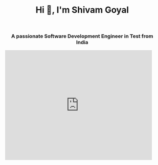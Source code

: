
<h1 align="center">Hi 👋, I'm Shivam Goyal</h1>
<br>
<h3 align="center">A passionate Software Development Engineer in Test from India</h3>

<iframe src="https://giphy.com/embed/SWoSkN6DxTszqIKEqv" width="480" height="360" frameBorder="0" class="giphy-embed" allowFullScreen>

<p align="left"> <img src="https://komarev.com/ghpvc/?username=shiv452&label=Profile%20views&color=0e75b6&style=flat" alt="shiv452" /> </p>

- 🌱 I’m currently learning **Python**

- 👨‍💻 All of my projects are available at [https://shiv452.github.io/portfoliowebsite/](https://shiv452.github.io/portfoliowebsite/)

- 📝 I regularly write articles on [https://www.blogger.com/blog/posts/5024565020563309324?tab=rj](https://www.blogger.com/blog/posts/5024565020563309324?tab=rj)

- 📫 How to reach me **shivamgoyal452@gmail.com**

- ⚡ Fun fact **I think I am Funny**

<h3 align="left">Connect with me:</h3>
<p align="left">
<a href="https://codepen.io/shivamgoyal452" target="blank"><img align="center" src="https://blog.codepen.io/wp-content/uploads/2012/06/Button-Black-Large.png" alt="shivamgoyal452" height="30" width="40"></a>
<a href="https://www.linkedin.com/in/shivam-goyal-0a0270188/" target="blank"><img align="center" src="https://raw.githubusercontent.com/rahuldkjain/github-profile-readme-generator/master/src/images/icons/Social/linked-in-alt.svg" alt="shivam goyal" height="30" width="40" /></a>
<a href="https://instagram.com/shivamgoyal452" target="blank"><img align="center" src="https://raw.githubusercontent.com/rahuldkjain/github-profile-readme-generator/master/src/images/icons/Social/instagram.svg" alt="shivamgoyal452" height="30" width="40" /></a>
<a href="https://www.youtube.com/channel/UCljwr82bv6rJItmOI7TwD5g" target="blank"><img align="center" src="https://raw.githubusercontent.com/rahuldkjain/github-profile-readme-generator/master/src/images/icons/Social/youtube.svg" alt="ekjourney" height="30" width="40" /></a>
<a href="https://www.hackerrank.com/shivamgoyal452" target="blank"><img align="center" src="https://raw.githubusercontent.com/rahuldkjain/github-profile-readme-generator/master/src/images/icons/Social/hackerrank.svg" alt="shivamgoyal452" height="30" width="40" /></a>
</p>

<h3 align="left">Languages and Tools:</h3>
<p align="left"> <a href="https://www.arduino.cc/" target="_blank" rel="noreferrer"> <img src="https://cdn.worldvectorlogo.com/logos/arduino-1.svg" alt="arduino" width="40" height="40"/> </a> <a href="https://www.cprogramming.com/" target="_blank" rel="noreferrer"> <img src="https://raw.githubusercontent.com/devicons/devicon/master/icons/c/c-original.svg" alt="c" width="40" height="40"/> </a> <a href="https://www.w3schools.com/css/" target="_blank" rel="noreferrer"> <img src="https://raw.githubusercontent.com/devicons/devicon/master/icons/css3/css3-original-wordmark.svg" alt="css3" width="40" height="40"/> </a> <a href="https://git-scm.com/" target="_blank" rel="noreferrer"> <img src="https://www.vectorlogo.zone/logos/git-scm/git-scm-icon.svg" alt="git" width="40" height="40"/> </a> <a href="https://www.w3.org/html/" target="_blank" rel="noreferrer"> <img src="https://raw.githubusercontent.com/devicons/devicon/master/icons/html5/html5-original-wordmark.svg" alt="html5" width="40" height="40"/> </a> <a href="https://www.java.com" target="_blank" rel="noreferrer"> <img src="https://raw.githubusercontent.com/devicons/devicon/master/icons/java/java-original.svg" alt="java" width="40" height="40"/> </a> <a href="https://developer.mozilla.org/en-US/docs/Web/JavaScript" target="_blank" rel="noreferrer"> <img src="https://raw.githubusercontent.com/devicons/devicon/master/icons/javascript/javascript-original.svg" alt="javascript" width="40" height="40"/> </a> <a href="https://www.mysql.com/" target="_blank" rel="noreferrer"> <img src="https://raw.githubusercontent.com/devicons/devicon/master/icons/mysql/mysql-original-wordmark.svg" alt="mysql" width="40" height="40"/> </a> <a href="https://www.python.org" target="_blank" rel="noreferrer"> <img src="https://raw.githubusercontent.com/devicons/devicon/master/icons/python/python-original.svg" alt="python" width="40" height="40"/> </a> </p>

<p><img align="left" src="https://github-readme-stats.vercel.app/api/top-langs?username=shiv452&show_icons=true&locale=en&layout=compact" alt="shiv452" /></p>

<p>&nbsp;<img align="center" src="https://github-readme-stats.vercel.app/api?username=shiv452&show_icons=true&locale=en" alt="shiv452" /></p>

<p><img align="center" src="https://github-readme-streak-stats.herokuapp.com/?user=shiv452&" alt="shiv452" /></p>
